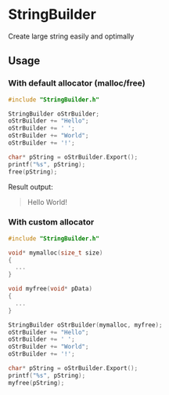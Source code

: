 # StringBuilder
Create large string easily and optimally

## Usage

### With default allocator (**malloc**/**free**)

``` c++
#include "StringBuilder.h"

StringBuilder oStrBuilder;
oStrBuilder += "Hello";
oStrBuilder += ' ';
oStrBuilder += "World";
oStrBuilder += '!';

char* pString = oStrBuilder.Export();
printf("%s", pString);
free(pString);
```

Result output:
> Hello World!

### With custom allocator

``` c++
#include "StringBuilder.h"

void* mymalloc(size_t size)
{
  ...
}

void myfree(void* pData)
{
  ...
}

StringBuilder oStrBuilder(mymalloc, myfree);
oStrBuilder += "Hello";
oStrBuilder += ' ';
oStrBuilder += "World";
oStrBuilder += '!';

char* pString = oStrBuilder.Export();
printf("%s", pString);
myfree(pString);
```
